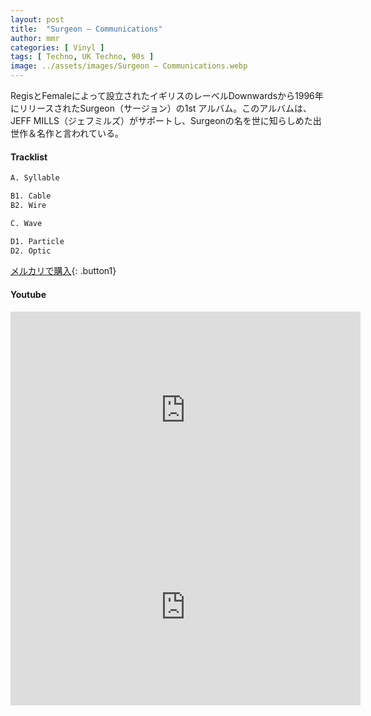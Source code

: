 ```yaml
---
layout: post
title:  "Surgeon – Communications"
author: mmr
categories: [ Vinyl ]
tags: [ Techno, UK Techno, 90s ]
image: ../assets/images/Surgeon – Communications.webp
---
```


RegisとFemaleによって設立されたイギリスのレーベルDownwardsから1996年にリリースされたSurgeon（サージョン）の1st アルバム。このアルバムは、JEFF MILLS（ジェフミルズ）がサポートし、Surgeonの名を世に知らしめた出世作＆名作と言われている。

#### Tracklist
```md
A. Syllable

B1. Cable
B2. Wire

C. Wave

D1. Particle
D2. Optic
```

[メルカリで購入](https://jp.mercari.com/item/m54311623393?afid=6142608987){: .button1}

#### Youtube
<iframe width="560" height="315" src="https://www.youtube.com/embed/uiZNbpzeHpQ?si=s53RBOn2iqAC59EN" title="YouTube video player" frameborder="0" allow="accelerometer; autoplay; clipboard-write; encrypted-media; gyroscope; picture-in-picture; web-share" referrerpolicy="strict-origin-when-cross-origin" allowfullscreen></iframe>

<iframe width="560" height="315" src="https://www.youtube.com/embed/XJBfH356n30?si=V5S-Sa48DW2wIyu3" title="YouTube video player" frameborder="0" allow="accelerometer; autoplay; clipboard-write; encrypted-media; gyroscope; picture-in-picture; web-share" referrerpolicy="strict-origin-when-cross-origin" allowfullscreen></iframe>